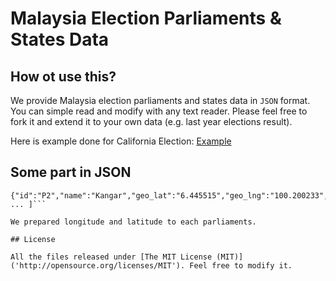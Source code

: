 # Malaysia Election Parliaments & States Data

## How ot use this?

We provide Malaysia election parliaments and states data in `JSON` format. You can simple read and modify with any text reader. Please feel free to fork it and extend it to your own data (e.g. last year elections result).

Here is example done for California Election: [Example]('https://github.com/wnyc/election_california_2012/tree/master/examples')

## Some part in JSON

```[{"id":"P1","name":"Padang Besar","geo_lat":"6.656006","geo_lng":"100.311325","state":"Perlis"},
{"id":"P2","name":"Kangar","geo_lat":"6.445515","geo_lng":"100.200233","state":"Perlis"}, ... ]```

We prepared longitude and latitude to each parliaments.

## License

All the files released under [The MIT License (MIT)]('http://opensource.org/licenses/MIT'). Feel free to modify it.